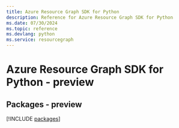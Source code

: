 ```yaml
---
title: Azure Resource Graph SDK for Python
description: Reference for Azure Resource Graph SDK for Python
ms.date: 07/30/2024
ms.topic: reference
ms.devlang: python
ms.service: resourcegraph
---
```

# Azure Resource Graph SDK for Python - preview
## Packages - preview
[!INCLUDE [packages](resource-graph-index.md)]